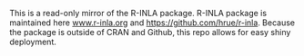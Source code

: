 This is a read-only mirror of the R-INLA package. R-INLA package is maintained here www.r-inla.org and https://github.com/hrue/r-inla. Because the package is outside of CRAN and Github, this repo allows for easy shiny deployment.